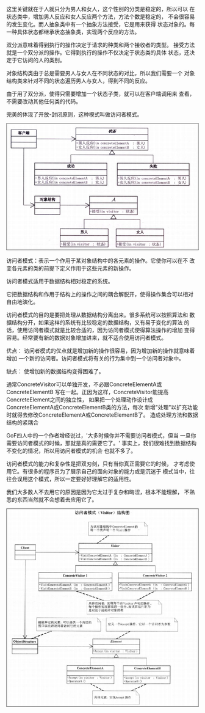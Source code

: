 这里关键就在于人就只分为男人和女人，这个性别的分类是稳定的，所以可以
在状态类中，增加男人反应和女人反应两个方法，方法个数是稳定的，
不会很容易的发生变化。而人抽象类中有一个抽象方法接受，它是用来获得
状态对象的。每一种具体状态都继承状态抽象类，实现两个反应的方法。

双分派意味着得到执行的操作决定于请求的种类和两个接收者的类型。
接受方法就是一个双分派的操作。它得到执行的操作不仅决定于状态类的具体
状态，还决定于它访问的人的类别。

对象结构类由于总是需要男人与女人在不同状态的对比，所以我们需要一个
对象结构类来针对不同的状态遍历男人与女人，得到不同的反应。

由于用了双分派，使得只需要增加一个状态子类，就可以在客户端调用来
查看，不需要改动其他任何类的代码。

完美的体现了开放-封闭原则，这种模式叫做访问者模式。

![person](https://github.com/leihenqingze/fodder/blob/master/demo-designpattern/bigtalk-designpattern/c28/person.png?raw=true)

访问者模式：表示一个作用于某对象结构中的各元素的操作。它使你可以在不
改变各元素的类的前提下定义作用于这些元素的新操作。

访问者模式适用于数据结构相对稳定的系统。

它把数据结构和作用于结构上的操作之间的耦合解脱开，使得操作集合可以相对
自由地演化。

访问者模式的目的是要把处理从数据结构分离出来。很多系统可以按照算法和
数据结构分开，如果这样的系统有比较稳定的数据结构，又有易于变化的算法
的话，使用访问者模式就是比较合适的，因为访问者模式使得算法操作的增加
变得容易。经常要有新的数据对象增加进来，就不适合使用访问者模式。

优点：
访问者模式的优点就是增加新的操作很容易，因为增加新的操作就意味着增加
一个新的访问者。访问者模式将有关的行为集中到一个访问者对象中。

缺点：
使增加新的数据结构变得困难了。

通常ConcreteVisitor可以单独开发，不必跟ConcreteElementA或ConcreteElementB
写在一起。正因为这样，ConcreteVisitor能提高ConcreteElement之间的独立性，
如果把一个处理动作设计成ConcreteElementA或ConcreteElementB类的方法，每次
新增"处理"以扩充功能时就得去修改ConcreteElementA或ConcreteElementB了。
造成处理方法和数据结构的紧耦合

GoF四人中的一个作者增经说过，'大多时候你并不需要访问者模式，但当
一旦你需要访问者模式的时候，那就是真的需要它了。'
事实上，我们很难找到数据结构不变化的情况，所以用访问者模式的机会
也就不多了。

访问者模式的能力和复杂性是把双刃剑，只有当你真正需要它的时候，
才考虑使用它。有很多的程序员为了展示自己的面向对象的能力或是沉迷于
模式当中，往往会误用这个模式，所以一定要好好理解它的适用性。

我们大多数人不去用它的原因是因为它太过于复杂和晦涩，根本不能理解，
不熟悉的东西当然就不会想着去应用它了。

![访问者模式](https://github.com/leihenqingze/fodder/blob/master/demo-designpattern/bigtalk-designpattern/c28/visitor.png?raw=true)